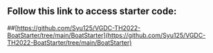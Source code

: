## Follow this link to access starter code: 
##[https://github.com/Syu125/VGDC-TH2022-BoatStarter/tree/main/BoatStarter](https://github.com/Syu125/VGDC-TH2022-BoatStarter/tree/main/BoatStarter)
